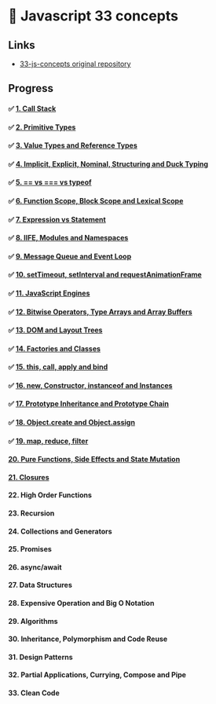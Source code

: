 # 🧀 Javascript 33 concepts

## Links

- [33-js-concepts original repository](https://github.com/leonardomso/33-js-concepts)

## Progress

#### ✅ [1. Call Stack](https://bundy-mundi.github.io/Today-I-Learned/Javascript/js-33-concepts/1-call-stack)
#### ✅ [2. Primitive Types](https://bundy-mundi.github.io/Today-I-Learned/Javascript/js-33-concepts/2-primitive-types)
#### ✅ [3. Value Types and Reference Types](https://bundy-mundi.github.io/Today-I-Learned/Javascript/js-33-concepts/3-value-types-and-reference-types)
#### ✅ [4. Implicit, Explicit, Nominal, Structuring and Duck Typing](https://bundy-mundi.github.io/Today-I-Learned/Javascript/js-33-concepts/4-implicit)
#### ✅ [5. == vs === vs typeof](https://bundy-mundi.github.io/Today-I-Learned/Javascript/js-33-concepts/5-typeof)
#### ✅ [6. Function Scope, Block Scope and Lexical Scope](https://bundy-mundi.github.io/Today-I-Learned/Javascript/js-33-concepts/6-function-scope)
#### ✅ [7. Expression vs Statement](https://bundy-mundi.github.io/Today-I-Learned/Javascript/js-33-concepts/7-expression-vs-statement)
#### ✅ [8. IIFE, Modules and Namespaces](https://bundy-mundi.github.io/Today-I-Learned/Javascript/js-33-concepts/8-IIFE-modules-and-namespaces)
#### ✅ [9. Message Queue and Event Loop](https://bundy-mundi.github.io/Today-I-Learned/Javascript/js-33-concepts/9-message-queue-and-event-loop)
#### ✅ [10. setTimeout, setInterval and requestAnimationFrame](https://bundy-mundi.github.io/Today-I-Learned/Javascript/js-33-concepts/10-setTimeout-setInterval-and-requestAnimationFrame)
#### ✅ [11. JavaScript Engines](https://bundy-mundi.github.io/Today-I-Learned/Javascript/js-33-concepts/11-javascript-engines)
#### ✅ [12. Bitwise Operators, Type Arrays and Array Buffers](https://bundy-mundi.github.io/Today-I-Learned/Javascript/js-33-concepts/12-bitwise-operators)
#### ✅ [13. DOM and Layout Trees](https://bundy-mundi.github.io/Today-I-Learned/Javascript/js-33-concepts/13-DOM-and-layout-trees)
#### ✅ [14. Factories and Classes](https://bundy-mundi.github.io/Today-I-Learned/Javascript/js-33-concepts/14-factories-and-classes)
#### ✅ [15. this, call, apply and bind](https://bundy-mundi.github.io/Today-I-Learned/Javascript/js-33-concepts/15-this-call-apply-bind)
#### ✅ [16. new, Constructor, instanceof and Instances](https://bundy-mundi.github.io/Today-I-Learned/Javascript/js-33-concepts/16-new-instanceof)
#### ✅ [17. Prototype Inheritance and Prototype Chain](https://bundy-mundi.github.io/Today-I-Learned/Javascript/js-33-concepts/17-prototype-inheritance-prototype-chain)
#### ✅ [18. Object.create and Object.assign](https://bundy-mundi.github.io/Today-I-Learned/Javascript/js-33-concepts/18-object-create-and-object-assign)
#### ✅ [19. map, reduce, filter](https://bundy-mundi.github.io/Today-I-Learned/Javascript/js-33-concepts/19-map-reduce-filter)
#### [20. Pure Functions, Side Effects and State Mutation](https://bundy-mundi.github.io/Today-I-Learned/Javascript/js-33-concepts/)
#### [21. Closures](https://bundy-mundi.github.io/Today-I-Learned/Javascript/js-33-concepts/21-closures)
#### 22. High Order Functions
#### 23. Recursion
#### 24. Collections and Generators
#### 25. Promises
#### 26. async/await
#### 27. Data Structures
#### 28. Expensive Operation and Big O Notation
#### 29. Algorithms
#### 30. Inheritance, Polymorphism and Code Reuse
#### 31. Design Patterns
#### 32. Partial Applications, Currying, Compose and Pipe
#### 33. Clean Code
